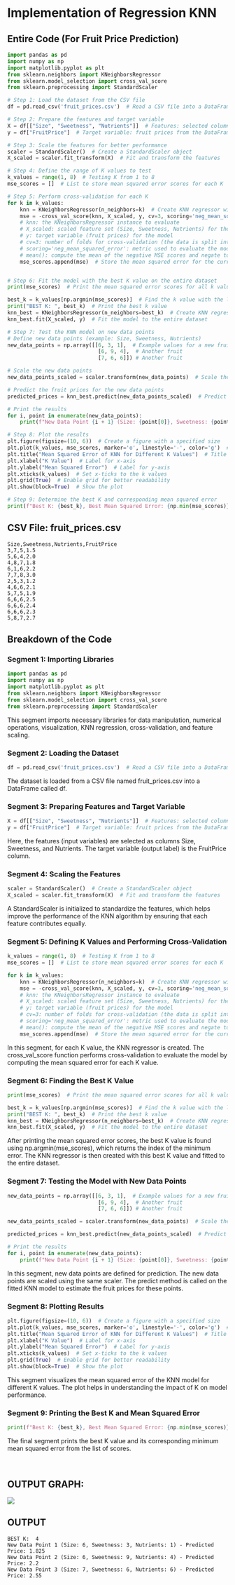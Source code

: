 # Implementation of Regression KNN

## Entire Code (For Fruit Price Prediction)

```python
import pandas as pd
import numpy as np
import matplotlib.pyplot as plt
from sklearn.neighbors import KNeighborsRegressor
from sklearn.model_selection import cross_val_score
from sklearn.preprocessing import StandardScaler

# Step 1: Load the dataset from the CSV file
df = pd.read_csv('fruit_prices.csv')  # Read a CSV file into a DataFrame

# Step 2: Prepare the features and target variable
X = df[["Size", "Sweetness", "Nutrients"]]  # Features: selected columns from the DataFrame
y = df["FruitPrice"]  # Target variable: fruit prices from the DataFrame

# Step 3: Scale the features for better performance
scaler = StandardScaler()  # Create a StandardScaler object
X_scaled = scaler.fit_transform(X)  # Fit and transform the features

# Step 4: Define the range of K values to test
k_values = range(1, 8)  # Testing K from 1 to 8
mse_scores = []  # List to store mean squared error scores for each K

# Step 5: Perform cross-validation for each K
for k in k_values:
    knn = KNeighborsRegressor(n_neighbors=k)  # Create KNN regressor with k neighbors
    mse = -cross_val_score(knn, X_scaled, y, cv=3, scoring='neg_mean_squared_error').mean()  
    # knn: the KNeighborsRegressor instance to evaluate
    # X_scaled: scaled feature set (Size, Sweetness, Nutrients) for the model
    # y: target variable (fruit prices) for the model
    # cv=3: number of folds for cross-validation (the data is split into 3 parts)
    # scoring='neg_mean_squared_error': metric used to evaluate the model's performance (negative mean squared error)
    # mean(): compute the mean of the negative MSE scores and negate to get actual MSE
    mse_scores.append(mse)  # Store the mean squared error for the current k


# Step 6: Fit the model with the best K value on the entire dataset
print(mse_scores)  # Print the mean squared error scores for all k values

best_k = k_values[np.argmin(mse_scores)]  # Find the k value with the lowest mean squared error
print("BEST K: ", best_k)  # Print the best k value
knn_best = KNeighborsRegressor(n_neighbors=best_k)  # Create KNN regressor with the best k
knn_best.fit(X_scaled, y)  # Fit the model to the entire dataset

# Step 7: Test the KNN model on new data points
# Define new data points (example: Size, Sweetness, Nutrients)
new_data_points = np.array([[6, 3, 1],  # Example values for a new fruit
                             [6, 9, 4],  # Another fruit
                             [7, 6, 6]]) # Another fruit

# Scale the new data points
new_data_points_scaled = scaler.transform(new_data_points)  # Scale the new data points

# Predict the fruit prices for the new data points
predicted_prices = knn_best.predict(new_data_points_scaled)  # Predict prices based on the new data points

# Print the results
for i, point in enumerate(new_data_points):
    print(f"New Data Point {i + 1} (Size: {point[0]}, Sweetness: {point[1]}, Nutrients: {point[2]}) - Predicted Price: {predicted_prices[i]}")

# Step 8: Plot the results
plt.figure(figsize=(10, 6))  # Create a figure with a specified size
plt.plot(k_values, mse_scores, marker='o', linestyle='-', color='g')  # Plot k values against mean squared errors
plt.title("Mean Squared Error of KNN for Different K Values")  # Title of the plot
plt.xlabel("K Value")  # Label for x-axis
plt.ylabel("Mean Squared Error")  # Label for y-axis
plt.xticks(k_values)  # Set x-ticks to the k values
plt.grid(True)  # Enable grid for better readability
plt.show(block=True)  # Show the plot

# Step 9: Determine the best K and corresponding mean squared error
print(f"Best K: {best_k}, Best Mean Squared Error: {np.min(mse_scores)}")  # Print the best k and its corresponding mean squared error
```

## CSV File: fruit_prices.csv

```
Size,Sweetness,Nutrients,FruitPrice
3,7,5,1.5
5,6,4,2.0
4,8,7,1.8
6,1,6,2.2
7,7,8,3.0
2,5,3,1.2
4,6,6,2.1
5,7,5,1.9
6,6,6,2.5
6,6,6,2.4
6,6,6,2.3
5,8,7,2.7
```

## Breakdown of the Code


### Segment 1: Importing Libraries

```python
import pandas as pd
import numpy as np
import matplotlib.pyplot as plt
from sklearn.neighbors import KNeighborsRegressor
from sklearn.model_selection import cross_val_score
from sklearn.preprocessing import StandardScaler
```

This segment imports necessary libraries for data manipulation, numerical operations, visualization, KNN regression, cross-validation, and feature scaling.

### Segment 2: Loading the Dataset

```python
df = pd.read_csv('fruit_prices.csv')  # Read a CSV file into a DataFrame
```

The dataset is loaded from a CSV file named fruit_prices.csv into a DataFrame called df.

### Segment 3: Preparing Features and Target Variable

```python
X = df[["Size", "Sweetness", "Nutrients"]]  # Features: selected columns from the DataFrame
y = df["FruitPrice"]  # Target variable: fruit prices from the DataFrame
```

Here, the features (input variables) are selected as columns Size, Sweetness, and Nutrients. The target variable (output label) is the FruitPrice column.

### Segment 4: Scaling the Features

```python
scaler = StandardScaler()  # Create a StandardScaler object
X_scaled = scaler.fit_transform(X)  # Fit and transform the features
```

A StandardScaler is initialized to standardize the features, which helps improve the performance of the KNN algorithm by ensuring that each feature contributes equally.

### Segment 5: Defining K Values and Performing Cross-Validation

```python
k_values = range(1, 8)  # Testing K from 1 to 8
mse_scores = []  # List to store mean squared error scores for each K

for k in k_values:
    knn = KNeighborsRegressor(n_neighbors=k)  # Create KNN regressor with k neighbors
    mse = -cross_val_score(knn, X_scaled, y, cv=3, scoring='neg_mean_squared_error').mean()  
    # knn: the KNeighborsRegressor instance to evaluate
    # X_scaled: scaled feature set (Size, Sweetness, Nutrients) for the model
    # y: target variable (fruit prices) for the model
    # cv=3: number of folds for cross-validation (the data is split into 3 parts)
    # scoring='neg_mean_squared_error': metric used to evaluate the model's performance (negative mean squared error)
    # mean(): compute the mean of the negative MSE scores and negate to get actual MSE
    mse_scores.append(mse)  # Store the mean squared error for the current k

```

In this segment, for each K value, the KNN regressor is created. The cross_val_score function performs cross-validation to evaluate the model by computing the mean squared error for each K value.

### Segment 6: Finding the Best K Value

```python
print(mse_scores)  # Print the mean squared error scores for all k values

best_k = k_values[np.argmin(mse_scores)]  # Find the k value with the lowest mean squared error
print("BEST K: ", best_k)  # Print the best k value
knn_best = KNeighborsRegressor(n_neighbors=best_k)  # Create KNN regressor with the best k
knn_best.fit(X_scaled, y)  # Fit the model to the entire dataset
```

After printing the mean squared error scores, the best K value is found using np.argmin(mse_scores), which returns the index of the minimum error. The KNN regressor is then created with this best K value and fitted to the entire dataset.

### Segment 7: Testing the Model with New Data Points

```python
new_data_points = np.array([[6, 3, 1],  # Example values for a new fruit
                             [6, 9, 4],  # Another fruit
                             [7, 6, 6]]) # Another fruit

new_data_points_scaled = scaler.transform(new_data_points)  # Scale the new data points

predicted_prices = knn_best.predict(new_data_points_scaled)  # Predict prices based on the new data points

# Print the results
for i, point in enumerate(new_data_points):
    print(f"New Data Point {i + 1} (Size: {point[0]}, Sweetness: {point[1]}, Nutrients: {point[2]}) - Predicted Price: {predicted_prices[i]}")
```

In this segment, new data points are defined for prediction. The new data points are scaled using the same scaler. The predict method is called on the fitted KNN model to estimate the fruit prices for these points.

### Segment 8: Plotting Results

```python
plt.figure(figsize=(10, 6))  # Create a figure with a specified size
plt.plot(k_values, mse_scores, marker='o', linestyle='-', color='g')  # Plot k values against mean squared errors
plt.title("Mean Squared Error of KNN for Different K Values")  # Title of the plot
plt.xlabel("K Value")  # Label for x-axis
plt.ylabel("Mean Squared Error")  # Label for y-axis
plt.xticks(k_values)  # Set x-ticks to the k values
plt.grid(True)  # Enable grid for better readability
plt.show(block=True)  # Show the plot
```

This segment visualizes the mean squared error of the KNN model for different K values. The plot helps in understanding the impact of K on model performance.

### Segment 9: Printing the Best K and Mean Squared Error

```python
print(f"Best K: {best_k}, Best Mean Squared Error: {np.min(mse_scores)}")  # Print the best k and its corresponding mean squared error
```

The final segment prints the best K value and its corresponding minimum mean squared error from the list of scores.



<br>

## OUTPUT GRAPH:

<img src = "Figure - 2.png">


## OUTPUT

```
BEST K:  4
New Data Point 1 (Size: 6, Sweetness: 3, Nutrients: 1) - Predicted Price: 1.825
New Data Point 2 (Size: 6, Sweetness: 9, Nutrients: 4) - Predicted Price: 2.2
New Data Point 3 (Size: 7, Sweetness: 6, Nutrients: 6) - Predicted Price: 2.55
```


